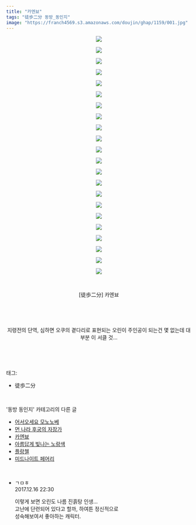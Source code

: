 ```yaml
---
title: "카엔뵤"
tags: "徒歩二分 동방_동인지"
image: "https://franch4569.s3.amazonaws.com/doujin/ghap/1159/001.jpg"
---
```

<div class="article">
<p style="text-align: center; clear: none; float: none;"><img src="{{ site.imgserver2 }}/ghap/1159/001.jpg"/></p>
<p style="text-align: center; clear: none; float: none;"><img src="{{ site.imgserver2 }}/ghap/1159/002.jpg"/></p>
<p style="text-align: center; clear: none; float: none;"><img src="{{ site.imgserver2 }}/ghap/1159/003.jpg"/></p>
<p style="text-align: center; clear: none; float: none;"><img src="{{ site.imgserver2 }}/ghap/1159/004.jpg"/></p>
<p style="text-align: center; clear: none; float: none;"><img src="{{ site.imgserver2 }}/ghap/1159/005.jpg"/></p>
<p style="text-align: center; clear: none; float: none;"><img src="{{ site.imgserver2 }}/ghap/1159/006.jpg"/></p>
<p style="text-align: center; clear: none; float: none;"><img src="{{ site.imgserver2 }}/ghap/1159/007.jpg"/></p>
<p style="text-align: center; clear: none; float: none;"><img src="{{ site.imgserver2 }}/ghap/1159/008.jpg"/></p>
<p style="text-align: center; clear: none; float: none;"><img src="{{ site.imgserver2 }}/ghap/1159/009.jpg"/></p>
<p style="text-align: center; clear: none; float: none;"><img src="{{ site.imgserver2 }}/ghap/1159/010.jpg"/></p>
<p style="text-align: center; clear: none; float: none;"><img src="{{ site.imgserver2 }}/ghap/1159/011.jpg"/></p>
<p style="text-align: center; clear: none; float: none;"><img src="{{ site.imgserver2 }}/ghap/1159/012.jpg"/></p>
<p style="text-align: center; clear: none; float: none;"><img src="{{ site.imgserver2 }}/ghap/1159/013.jpg"/></p>
<p style="text-align: center; clear: none; float: none;"><img src="{{ site.imgserver2 }}/ghap/1159/014.jpg"/></p>
<p style="text-align: center; clear: none; float: none;"><img src="{{ site.imgserver2 }}/ghap/1159/015.jpg"/></p>
<p style="text-align: center; clear: none; float: none;"><img src="{{ site.imgserver2 }}/ghap/1159/016.jpg"/></p>
<p style="text-align: center; clear: none; float: none;"><img src="{{ site.imgserver2 }}/ghap/1159/017.jpg"/></p>
<p style="text-align: center; clear: none; float: none;"><img src="{{ site.imgserver2 }}/ghap/1159/018.jpg"/></p>
<p style="text-align: center; clear: none; float: none;"><img src="{{ site.imgserver2 }}/ghap/1159/019.jpg"/></p>
<p style="text-align: center; clear: none; float: none;"><img src="{{ site.imgserver2 }}/ghap/1159/020.jpg"/></p>
<p style="text-align: center; clear: none; float: none;"><img src="{{ site.imgserver2 }}/ghap/1159/021.jpg"/></p>
<p style="text-align: center; clear: none; float: none;"><img src="{{ site.imgserver2 }}/ghap/1159/022.jpg"/></p>
<p style="text-align: center; clear: none; float: none;"><br/></p>
<p style="text-align: center; clear: none; float: none;">[徒歩二分] 카엔뵤</p>
<p style="text-align: center; clear: none; float: none;"><br/></p>
<p style="text-align: center; clear: none; float: none;"><br/></p>
<p style="text-align: center; clear: none; float: none;">지령전의 단역, 심하면 오쿠의 곁다리로 표현되는 오린이 주인공이 되는건 몇 없는데 대부분 이 서클 것...</p>
<p><br/></p>
</div><br/>
<div class="tagTrail">
<p>태그: </p>
<ul>
<li>徒歩二分</li>
</ul>
</div><br/>
<div class="another">
<p>'동방 동인지' 카테고리의 다른 글</p>
<ul>
<li><a href="/ghap_1161">어서오세요 모노노베</a></li>
<li><a href="/ghap_1160">먼 나라 후궁의 자장가</a></li>
<li><a href="/ghap_1159">카엔뵤</a></li>
<li><a href="/ghap_1158">아름답게 빛나는 노랑색</a></li>
<li><a href="/ghap_1157">플랑첼</a></li>
<li><a href="/ghap_1156">미드나이트 페어리</a></li>
</ul>
</div><br/>
<div class="cb_module cb_fluid">
<div class="cb_wrt cb_profile">
<div class="comment">
<ul>
<li class="cb_thumb_off" id="comment15153556">
<div class="cb_comment_area">
<div class="cb_info_area">
<div class="cb_section">
<span class="cb_nick_name">ㄱㅁㅎ</span>
</div>
<div class="cb_section">
<span class="cb_date">2017.12.16 22:30 </span>
</div>
</div>
<div class="cb_dsc_comment">
<p class="cb_dsc">
											이렇게 보면 오린도 나름 진흙탕 인생...<br/>
고난에 단련되어 있다고 할까, 하여튼 정신적으로<br/>
성숙해보여서 좋아하는 캐릭터.
										</p>
</div>
</div></li>
</ul>
</div>
</div><!-- commentList close -->
</div><br/>
